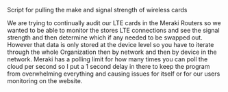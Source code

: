 Script for pulling the make and signal strength of wireless cards

We are trying to continually audit our LTE cards in the Meraki Routers so we wanted to be able to monitor the stores LTE connections and see the signal strength and then determine which if any needed to be swapped out. However that data is only stored at the device level so you have to iterate through the whole Organization then by network and then by device in the network. Meraki has a polling limit for how many times you can poll the cloud per second so I put a 1 second delay in there to keep the program from overwhelming everything and causing issues for itself or for our users monitoring on the website.
